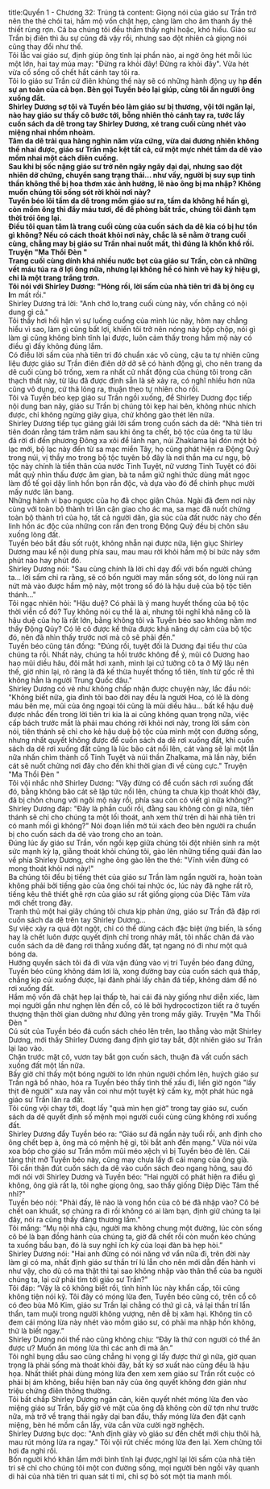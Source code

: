 title:Quyển 1 - Chương 32: Trúng tà
content:
Giọng nói của giáo sư Trần trở nên the thé chói tai, hầm mộ vốn chật hẹp, càng làm cho âm thanh ấy thê thiết rùng rợn. Cả ba chúng tôi đều thầm thấy nghi hoặc, khó hiểu. Giáo sư Trần bị điên thì âu sự cũng đã vậy rồi, nhưng sao đột nhiên cả giọng nói cũng thay đổi như thế.<br>Tôi lắc vai giáo sư, định giúp ông tỉnh lại phần nào, ai ngờ ông hét mỗi lúc một lớn, hai tay múa may: "Đừng ra khỏi đây! Đừng ra khỏi đây". Vừa hét vừa cố sống cố chết hất cánh tay tôi ra.<br>Tôi lo giáo sư Trần cứ điên khùng thế này sẽ có những hành động uy h**p đến sự an toàn của cả bọn. Bèn gọi Tuyền béo lại giúp, cùng tôi ấn người ông xuống đất.<br>Shirley Dương sợ tôi và Tuyền béo làm giáo sư bị thương, vội tới ngăn lại, nào hay giáo sư thấy cô bước tới, bỗng nhiên thò cánh tay ra, tước lấy cuốn sách da dê trong tay Shirley Dương, xé trang cuối cùng nhét vào miệng nhai nhồm nhoàm.<br>Tâm da dê trải qua hàng nghìn năm vừa cứng, vừa dai đương nhiên không thể nhai được, giáo sư Trần mặc kệt tất cả, cứ một mực nhét tấm da dê vào mồm nhai một cách điên cuồng.<br>Sau khi bị sốc nặng giáo sư trở nên ngây ngây dại dại, nhưng sao đột nhiên dở chứng, chuyển sang trạng thái… như vầy, người bị suy sụp tinh thần không thể bị hoa thơm xác ảnh hưởng, lẽ nào ông bị ma nhập? Không muốn chúng tôi sống sót rời khỏi nơi này?<br>Tuyền béo lôi tấm da dê trong mồm giáo sư ra, tấm da không hề hấn gì, còn mồm ông thì đầy máu tươi, để đề phòng bất trắc, chúng tôi đành tạm thời trói ông lại.<br>Điều tôi quan tâm là trang cuối cùng của cuốn sách da dê kia có bị hư tổn gì không? Nếu có cách thoát khỏi nơi này, chắc là sẽ nằm ở trang cuối cùng, chẳng may bị giáo sư Trần nhai nuốt mất, thì đúng là khốn khổ rồi.<br>Truyện "Ma Thổi Đèn " <br>Trang cuối cùng dính khá nhiều nước bọt của giáo sư Trần, còn cả những vết máu túa ra ở lợi ông nữa, nhưng lại không hề có hình vẽ hay ký hiệu gì, chỉ là một trang trắng trơn.<br>Tôi nói với Shirley Dương: "Hỏng rồi, lời sấm của nhà tiên tri đã bị ông cụ l**m mất rồi."<br>Shirley Dương trả lời: "Anh chớ lo,trang cuối cùng này, vốn chẳng có nội dung gì cả."<br>Tôi thấy hơi hối hận vì sự luống cuống của mình lúc nãy, hôm nay chẳng hiểu vì sao, làm gì cũng bất lợi, khiến tôi trở nên nóng nảy bộp chộp, nói gì làm gì cũng không bình tĩnh lại được, luôn cảm thấy trong hầm mộ này có điều gì đấy không đúng lắm.<br>Có điều lời sấm của nhà tiên tri đó chuẩn xác vô cùng, cậu ta tự nhiên cũng liệu được giáo sư Trần điên điên dở dở sẽ có hành động gì, cho nên trang da dê cuối cùng bỏ trống, xem ra nhất cử nhất động của chúng tôi trong căn thạch thất này, từ lâu đã được định sẵn là sẽ xảy ra, có nghĩ nhiều hơn nữa cũng vô dụng, cứ thả lỏng ra, thuận theo tự nhiên cho rồi.<br>Tôi và Tuyền béo kẹp giáo sư Trần ngồi xuống, để Shirley Dương đọc tiếp nội dung ban nãy, giáo sư Trần bị chúng tôi kẹp hai bên, không nhúc nhích được, chỉ không ngừng giãy giụa, chứ không gào thét lên nữa.<br>Shirley Dương tiếp tục giảng giải lời sấm trong cuốn sách da dê: "Nhà tiên tri tiên đoán rằng tám trăm năm sau khi ông ta chết, bộ tộc của ông ta từ lâu đã rời đi đến phương Đông xa xôi để lánh nạn, núi Zhaklama lại đón một bộ lạc mới, bộ lạc này đến từ sa mạc miền Tây, họ cũng phát hiện ra Động Quỷ trong núi, vị thầy mo trong bộ tộc tuyên bố đây là nơi thần ma cư ngụ, bộ tộc này chính là tiền thân của nước Tinh Tuyệt, nữ vương Tinh Tuyệt có đôi mắt quỷ nhìn thấu được âm gian, bà ta nắm giữ nghi thức dùng mắt ngọc làm đồ tế gọi dậy linh hồn bọn rắn độc, và dựa vào đó để chinh phục mười mấy nước lân bang.<br>Những hành vi bạo ngược của họ đã chọc giận Chúa. Ngài đã đem nơi này cùng với toàn bộ thành trì lân cận giao cho ác ma, sa mạc đã nuốt chửng toàn bộ thành trì của họ, tất cả người dân, gia súc của đất nước này cho đến linh hồn ác độc của những con rắn đen trong Động Quỷ đều bị chôn sâu xuống lòng đất.<br>Tuyền béo bắt đầu sốt ruột, không nhẫn nại được nữa, liện giục Shirley Dương mau kể nội dung phía sau, mau mau rời khỏi hầm mộ bí bức này sớm phút nào hay phút đó.<br>Shirley Dương nói: "Sau cùng chính là lời chỉ dạy đối với bốn người chúng ta... lời sấm chỉ ra rằng, sẽ có bốn người may mắn sống sót, do lòng núi rạn nứt mà vào được hầm mộ này, một trong số đó là hậu duệ của bộ tộc tiên thánh..."<br>Tôi ngạc nhiên hỏi: "Hậu duệ? Có phải là ý mang huyết thống của bộ tộc thời viễn cổ đó? Tuy không nói cụ thể là ai, nhưng tôi nghĩ khả năng cô là hậu duệ của họ là rất lớn, bằng không tôi và Tuyền béo sao không nằm mơ thấy Động Qủy? Có lẽ cô được kế thừa được khả năng dự cảm của bộ tộc đó, nên đã nhìn thấy trước nơi mà cô sẽ phải đến."<br>Tuyền béo cũng tán đồng: "Đúng rồi, tuyệt đối là Dương đại tiểu thư của chúng ta rồi. Nhất này, chúng ta hồi trước không để ý, mũi cô Dương hao hao mũi diều hâu, đôi mắt hơi xanh, mình lại cứ tưởng cô ta ở Mỹ lâu nên thế, giờ nhìn lại, rõ ràng là đã kế thừa huyết thống tổ tiên, tính từ gốc rễ thì không hẳn là người Trung Quốc đâu."<br>Shirley Dương có vẻ như không chấp nhận được chuyện này, lắc đầu nói: "Không biết nữa, gia đình tôi bao đời nay đều là người Hoa, có lẽ là dòng máu bên mẹ, mũi của ông ngoại tôi cũng là mũi diều hâu... bất kể hậu duệ được nhắc đến trong lời tiên tri kia là ai cũng không quan trọng nữa, việc cấp bách trước mắt là phải mau chóng rời khỏi nơi này, trong lời sấm còn nói, tiên thánh sẽ chỉ cho kẻ hậu duệ bộ tộc của mình một con đường sống, nhưng nhất quyết không được để cuốn sách da dê rơi xuống đất, khi cuốn sách da dê rơi xuống đất cũng là lúc bão cát nổi lên, cát vàng sẽ lại một lần nữa nhấn chìm thành cổ Tinh Tuyệt và núi thần Zhalkama, mà lần này, biển cát sẽ nuốt chửng nơi đây cho đến khi thời gian đi về cùng cực." Truyện "Ma Thổi Đèn " <br>Tôi vội nhắc nhở Shirley Dương: "Vậy đừng có để cuốn sách rơi xuống đất đó, bằng không bão cát sẽ lập tức nổi lên, chúng ta chưa kịp thoát khỏi đây, đã bị chôn chung với ngôi mộ này rồi, phía sau còn có viết gì nữa không?"<br>Shirley Dương đáp: "Đây là phần cuối rồi, đằng sau không còn gì nữa, tiên thánh sẽ chỉ cho chúng ta một lối thoát, anh xem thử trên di hài nhà tiên tri có manh mối gì không?" Nói đoạn liền mở túi xách đeo bên người ra chuẩn bị cho cuốn sách da dê vào trong cho an toàn.<br>Đúng lúc ấy giáo sư Trần, vốn ngồi kẹp giữa chúng tôi đột nhiên sinh ra một sức mạnh kỳ lạ, giằng thoát khỏi chúng tôi, gào lên những tiếng quái đản lao về phía Shirley Dương, chỉ nghe ông gào lên the thé: "Vĩnh viễn đừng có mong thoát khỏi nơi này!"<br>Ba chúng tôi đều bị tiếng thét của giáo sư Trần làm ngẩn người ra, hoàn toàn không phải bởi tiếng gào của ông chói tai nhức óc, lúc này đã nghe rất rõ, tiếng kêu thê thiết ghê rợn của giáo sư rất giống giọng của Diệc Tâm vừa mới chết trong đây.<br>Tranh thủ một hai giây chúng tôi chưa kịp phản ứng, giáo sư Trần đã đập rơi cuốn sách da dê trên tay Shirley Dương...<br>Sự việc xảy ra quá đột ngột, chỉ có thể dùng cách đặc biệt ứng biến, là sống hay là chết luôn được quyết định chỉ trong nháy mắt, tôi nhấc chân đá vào cuốn sách da dê đang rơi thẳng xuống đất, tạt ngang nó đi như một quả bóng da.<br>Hướng quyển sách tôi đá đi vừa vặn đúng vào vị trí Tuyền béo đang đứng, Tuyền béo cũng không dám lơi là, xong đường bay của cuốn sách quá thấp, chẳng kịp cúi xuống được, lại đành phải lấy chân đá tiếp, không dám để nó rơi xuống đất.<br>Hầm mộ vốn đã chật hẹp lại thấp tè, hai cái đá này giống như diễn xiếc, làm mọi người gần như nghẹn lên đến cổ, có lẽ bởi hydrococtizon tiết ra ở tuyến thượng thận thời gian dường như đứng yên trong mấy giây. Truyện "Ma Thổi Đèn " <br>Cú sút của Tuyền béo đá cuốn sách chéo lên trên, lao thẳng vào mặt Shirley Dương, mới thấy Shirley Dương đang định giơ tay bắt, đột nhiên giáo sư Trần lại lao vào.<br>Chặn trước mặt cô, vươn tay bắt gọn cuốn sách, thuận đà vất cuốn sách xuống đất một lần nữa.<br>Bấy giờ chỉ thấy một bóng người to lớn nhún người chồm lên, huých giáo sư Trần ngã bổ nhào, hóa ra Tuyền béo thấy tình thế xấu đi, liền giờ ngón "lấy thịt đè người" xưa nay vẫn coi như một tuyệt kỹ cấm kỵ, một phát húc ngã giáo sư Trần lăn ra đất.<br>Tôi cũng vội chạy tới, đoạt lấy "quả mìn hẹn giờ" trong tay giáo sư, cuốn sách da dê quyết định số mệnh mọi người cuối cùng cũng không rơi xuống đất.<br>Shirley Dương đẩy Tuyền béo ra: “Giáo sư đã ngần này tuổi rồi, anh định cho ông chết bẹp à, ông mà có mệnh hệ gì, tôi bắt anh đền mạng.” Vừa nói vừa xoa bóp cho giáo sư Trần mồm mũi méo xệch vì bị Tuyền béo đè lên. Cái tảng thịt mỡ Tuyền béo này, cũng may chưa lấy đi cái mạng của ông già.<br>Tôi cẩn thận đút cuốn sách da dê vào cuốn sách đeo ngang hông, sau đó mới nói với Shirley Dương và Tuyền béo: "Hai người có phát hiện ra điều gì không, ông già rất lạ, tôi nghe giọng ông, sao thấy giống Diệp Diệc Tâm thế nhỉ?"<br>Tuyền béo nói: "Phải đấy, lẽ nào là vong hồn của cô bé đã nhập vào? Cô bé chết oan khuất, sợ chúng ra đi rồi không có ai làm bạn, định giữ chúng ta lại đây, nói ra cũng thấy đáng thương lắm."<br>Tôi mắng: “Mụ nội nhà cậu, người ma không chung một đường, lúc còn sống cô bé là bạn đồng hành của chúng ta, giờ đã chết rồi còn muốn kéo chúng ta xuống bầu bạn, đó là suy nghĩ ích kỷ của loại đàn bà hẹp hòi.”<br>Shirley Dương nói: "Hai anh đừng có nói năng vớ vẩn nữa đi, trên đời này làm gì có ma, nhất định giáo sư thần trí lú lẫn cho nên mới dẫn đến hành vi như vậy, cho dù có ma thật thì tại sao không nhập vào thân thể của ba người chúng ta, lại cứ phải tìm tới giáo sư Trần?"<br>Tôi đáp: “Vậy là cô không biết rồi, tình hình lúc này khẩn cấp, tôi cũng không tiện nói kỹ. Tôi đây có móng lừa đen, Tuyền béo cũng có, trên cổ cô có đeo bùa Mô Kim, giáo sư Trần lại chẳng có thứ gì cả, vả lại thần trí lẩn thẩn, tam muội trong người không vượng, nên dễ bị xâm hại. Không tin cô đem cái móng lừa này nhét vào mồm giáo sư, có phải ma nhập hồn không, thử là biết ngay.”<br>Shirley Dương nói thế nào cũng không chịu: “Đây là thứ con người có thể ăn được ư? Muốn ăn móng lừa thì các anh đi mà ăn.”<br>Tôi nghĩ bụng dẫu sao cũng chẳng hi vọng gì lấy được thứ gì nữa, giờ quan trọng là phải sống mà thoát khỏi đây, bất kỳ sơ xuất nào cũng đều là hậu họa. Nhất thiết phải dùng móng lừa đen xem xem giáo sư Trần rốt cuộc có phải bị ám không, biểu hiện ban nãy của ông quyết không đơn giản như triệu chứng điên thông thường.<br>Tôi bất chấp Shirley Dương ngăn cản, kiên quyết nhét móng lừa đen vào miệng giáo sư Trần, bấy giờ vẻ mặt của ông đã không còn dữ tợn như trước nữa, mà trở về trạng thái ngây dại ban đầu, thấy móng lừa đen đặt cạnh miệng, bèn hé mồm cắn lấy, vừa cắn vừa cười ngờ nghệch.<br>Shirley Dương bực dọc: "Anh định giày vò giáo sư đến chết mới chịu thôi hả, mau rút móng lừa ra ngay." Tôi vội rút chiếc móng lừa đen lại. Xem chừng tôi hơi đa nghi rồi.<br>Bốn người khó khăn lắm mới bình tĩnh lại được,nghĩ lại lời sấm của nhà tiên tri sẽ chỉ cho chúng tôi một con đường sống, mọi người bèn ngồi vây quanh di hài của nhà tiên tri quan sát tỉ mỉ, chỉ sợ bỏ sót một tia manh mối.